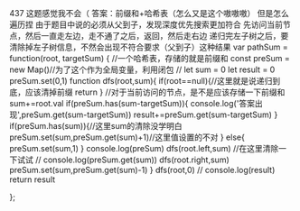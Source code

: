 437
这题感觉我不会（
答案：前缀和+哈希表（怎么又是这个嗷嗷嗷）
但是怎么遍历捏
由于题目中说的必须从父到子，发现深度优先搜索更加符合
先访问当前节点，然后一直走左边，走不通了之后，返回，然后走右边
递归完左子树之后，要清除掉左子树信息，不然会出现不符合要求（父到子）这种结果
var pathSum = function(root, targetSum) {
    //一个哈希表，存储的就是前缀和
    const preSum = new Map()//为了这个作为全局变量，利用闭包
    // let sum = 0
    let result = 0
    preSum.set(0,1)
    function dfs(root,sum){
        if(root==null){//这里就是说递归到底，应该清掉前缀
            return
        }
        //对于当前访问的节点，是不是应该存储一下前缀和
        sum+=root.val
        if(preSum.has(sum-targetSum)){
            console.log('答案出现',preSum.get(sum-targetSum))
            result+=preSum.get(sum-targetSum)
        }
        if(preSum.has(sum)){//这里sum的清除没学明白
            preSum.set(sum,preSum.get(sum)+1)//这里值设置的不对
        }
        else{
            preSum.set(sum,1)
        }
        console.log(preSum)
        dfs(root.left,sum)
        //在这里清除一下试试
        // console.log(preSum.get(sum))
        dfs(root.right,sum)
        preSum.set(sum,preSum.get(sum)-1)
    }
    dfs(root,0)
    // console.log(result)
    return result

};